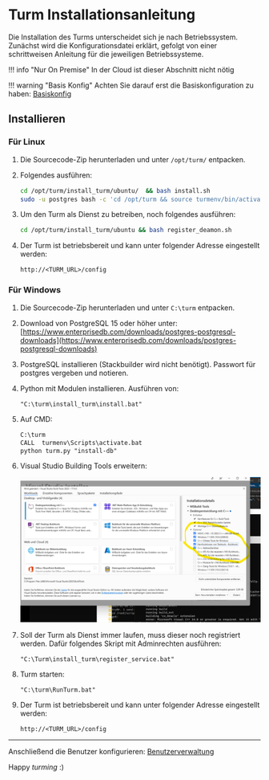 # Turm Installationsanleitung

Die Installation des Turms unterscheidet sich je nach Betriebssystem. Zunächst wird die Konfigurationsdatei erklärt, gefolgt von einer schrittweisen Anleitung für die jeweiligen Betriebssysteme.

!!! info "Nur On Premise"
    In der Cloud ist dieser Abschnitt nicht nötig

!!! warning "Basis Konfig"
    Achten Sie darauf erst die Basiskonfiguration zu haben:
    [Basiskonfig](base_configuration.md)
## Installieren


### Für Linux

1. Die Sourcecode-Zip herunterladen und unter `/opt/turm/` entpacken.
2. Folgendes ausführen:

    ```bash
    cd /opt/turm/install_turm/ubuntu/  && bash install.sh
    sudo -u postgres bash -c 'cd /opt/turm && source turmenv/bin/activate && python /opt/turm/turm.py "install-db"'
    ```

3. Um den Turm als Dienst zu betreiben, noch folgendes ausführen:

    ```bash
    cd /opt/turm/install_turm/ubuntu && bash register_deamon.sh
    ```

4. Der Turm ist betriebsbereit und kann unter folgender Adresse eingestellt werden:

    ```
    http://<TURM_URL>/config
    ```

### Für Windows

1. Die Sourcecode-Zip herunterladen und unter `C:\turm` entpacken.
2. Download von PostgreSQL 15 oder höher unter: [https://www.enterprisedb.com/downloads/postgres-postgresql-downloads](https://www.enterprisedb.com/downloads/postgres-postgresql-downloads)
3. PostgreSQL installieren (Stackbuilder wird nicht benötigt). Passwort für postgres vergeben und notieren.
4. Python mit Modulen installieren. Ausführen von:
    
    ```
    "C:\turm\install_turm\install.bat"
    ```
    
5. Auf CMD:

    ```
    C:\turm 
    CALL  turmenv\Scripts\activate.bat
    python turm.py "install-db"
    ```

6. Visual Studio Building Tools erweitern:

    ![INSTALL_MS_BULDINGTOOLS](../img/INSTALL_MS_BULDINGTOOLS.png)

7. Soll der Turm als Dienst immer laufen, muss dieser noch registriert werden. Dafür folgendes Skript mit Adminrechten ausführen:

    ```
    "C:\Turm\install_turm\register_service.bat"
    ```

8. Turm starten:

    ```
    "C:\turm\RunTurm.bat"
    ```

9. Der Turm ist betriebsbereit und kann unter folgender Adresse eingestellt werden:

    ```
    http://<TURM_URL>/config
    ```


----------------------------------------

Anschließend die Benutzer konfigurieren:
[Benutzerverwaltung](benutzerverwaltung.md)

Happy *turming* :)
